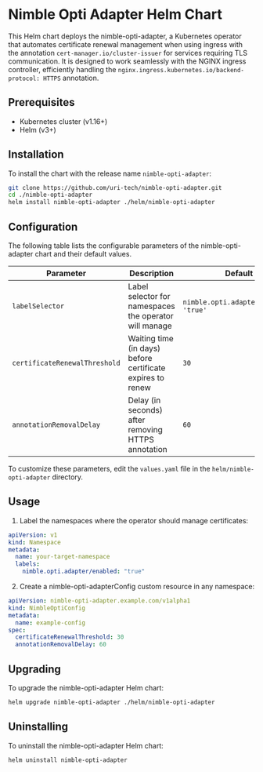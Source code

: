 # Nimble Opti Adapter Helm Chart

This Helm chart deploys the nimble-opti-adapter, a Kubernetes operator that automates certificate renewal management when using ingress with the annotation `cert-manager.io/cluster-issuer` for services requiring TLS communication. It is designed to work seamlessly with the NGINX ingress controller, efficiently handling the `nginx.ingress.kubernetes.io/backend-protocol: HTTPS` annotation.

## Prerequisites

- Kubernetes cluster (v1.16+)
- Helm (v3+)

## Installation

To install the chart with the release name `nimble-opti-adapter`:

```bash
git clone https://github.com/uri-tech/nimble-opti-adapter.git
cd ./nimble-opti-adapter
helm install nimble-opti-adapter ./helm/nimble-opti-adapter
```

## Configuration

The following table lists the configurable parameters of the nimble-opti-adapter chart and their default values.

| Parameter                     | Description                                                | Default                               |
| ----------------------------- | ---------------------------------------------------------- | ------------------------------------- |
| `labelSelector`               | Label selector for namespaces the operator will manage     | `nimble.opti.adapter/enabled: 'true'` |
| `certificateRenewalThreshold` | Waiting time (in days) before certificate expires to renew | `30`                                  |
| `annotationRemovalDelay`      | Delay (in seconds) after removing HTTPS annotation         | `60`                                  |

To customize these parameters, edit the `values.yaml` file in the `helm/nimble-opti-adapter` directory.

## Usage

1. Label the namespaces where the operator should manage certificates:

```yaml
apiVersion: v1
kind: Namespace
metadata:
  name: your-target-namespace
  labels:
    nimble.opti.adapter/enabled: "true"
```

2. Create a nimble-opti-adapterConfig custom resource in any namespace:

```yaml
apiVersion: nimble-opti-adapter.example.com/v1alpha1
kind: NimbleOptiConfig
metadata:
  name: example-config
spec:
  certificateRenewalThreshold: 30
  annotationRemovalDelay: 60
```

## Upgrading

To upgrade the nimble-opti-adapter Helm chart:

```bash
helm upgrade nimble-opti-adapter ./helm/nimble-opti-adapter
```

## Uninstalling

To uninstall the nimble-opti-adapter Helm chart:

```bash
helm uninstall nimble-opti-adapter
```
